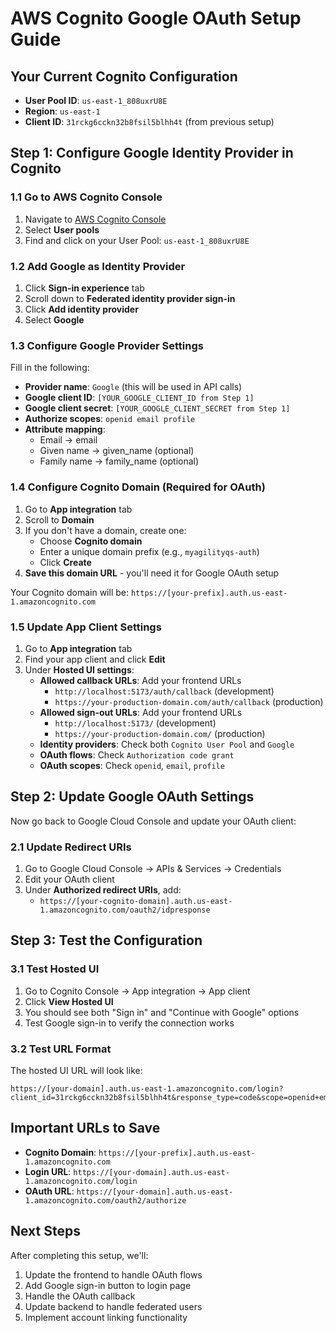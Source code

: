 # AWS Cognito Google OAuth Setup Guide

## Your Current Cognito Configuration

- **User Pool ID**: `us-east-1_808uxrU8E`
- **Region**: `us-east-1`
- **Client ID**: `31rckg6cckn32b8fsil5blhh4t` (from previous setup)

## Step 1: Configure Google Identity Provider in Cognito

### 1.1 Go to AWS Cognito Console

1. Navigate to [AWS Cognito Console](https://console.aws.amazon.com/cognito/)
2. Select **User pools**
3. Find and click on your User Pool: `us-east-1_808uxrU8E`

### 1.2 Add Google as Identity Provider

1. Click **Sign-in experience** tab
2. Scroll down to **Federated identity provider sign-in**
3. Click **Add identity provider**
4. Select **Google**

### 1.3 Configure Google Provider Settings

Fill in the following:

- **Provider name**: `Google` (this will be used in API calls)
- **Google client ID**: `[YOUR_GOOGLE_CLIENT_ID from Step 1]`
- **Google client secret**: `[YOUR_GOOGLE_CLIENT_SECRET from Step 1]`
- **Authorize scopes**: `openid email profile`
- **Attribute mapping**:
  - Email → email
  - Given name → given_name (optional)
  - Family name → family_name (optional)

### 1.4 Configure Cognito Domain (Required for OAuth)

1. Go to **App integration** tab
2. Scroll to **Domain**
3. If you don't have a domain, create one:
   - Choose **Cognito domain**
   - Enter a unique domain prefix (e.g., `myagilityqs-auth`)
   - Click **Create**
4. **Save this domain URL** - you'll need it for Google OAuth setup

Your Cognito domain will be: `https://[your-prefix].auth.us-east-1.amazoncognito.com`

### 1.5 Update App Client Settings

1. Go to **App integration** tab
2. Find your app client and click **Edit**
3. Under **Hosted UI settings**:
   - **Allowed callback URLs**: Add your frontend URLs
     - `http://localhost:5173/auth/callback` (development)
     - `https://your-production-domain.com/auth/callback` (production)
   - **Allowed sign-out URLs**: Add your frontend URLs
     - `http://localhost:5173/` (development)
     - `https://your-production-domain.com/` (production)
   - **Identity providers**: Check both `Cognito User Pool` and `Google`
   - **OAuth flows**: Check `Authorization code grant`
   - **OAuth scopes**: Check `openid`, `email`, `profile`

## Step 2: Update Google OAuth Settings

Now go back to Google Cloud Console and update your OAuth client:

### 2.1 Update Redirect URIs

1. Go to Google Cloud Console → APIs & Services → Credentials
2. Edit your OAuth client
3. Under **Authorized redirect URIs**, add:
   - `https://[your-cognito-domain].auth.us-east-1.amazoncognito.com/oauth2/idpresponse`

## Step 3: Test the Configuration

### 3.1 Test Hosted UI

1. Go to Cognito Console → App integration → App client
2. Click **View Hosted UI**
3. You should see both "Sign in" and "Continue with Google" options
4. Test Google sign-in to verify the connection works

### 3.2 Test URL Format

The hosted UI URL will look like:

```
https://[your-domain].auth.us-east-1.amazoncognito.com/login?client_id=31rckg6cckn32b8fsil5blhh4t&response_type=code&scope=openid+email+profile&redirect_uri=http://localhost:5173/auth/callback
```

## Important URLs to Save

- **Cognito Domain**: `https://[your-prefix].auth.us-east-1.amazoncognito.com`
- **Login URL**: `https://[your-domain].auth.us-east-1.amazoncognito.com/login`
- **OAuth URL**: `https://[your-domain].auth.us-east-1.amazoncognito.com/oauth2/authorize`

## Next Steps

After completing this setup, we'll:

1. Update the frontend to handle OAuth flows
2. Add Google sign-in button to login page
3. Handle the OAuth callback
4. Update backend to handle federated users
5. Implement account linking functionality
